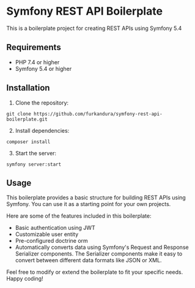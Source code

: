 # Symfony REST API Boilerplate

This is a boilerplate project for creating REST APIs using Symfony 5.4

## Requirements

- PHP 7.4 or higher
- Symfony 5.4 or higher

## Installation

1. Clone the repository:

`git clone https://github.com/furkandura/symfony-rest-api-boilerplate.git`

2. Install dependencies:

`composer install`

3. Start the server:

`symfony server:start`

## Usage

This boilerplate provides a basic structure for building REST APIs using Symfony. You can use it as a starting point for your own projects.

Here are some of the features included in this boilerplate:

- Basic authentication using JWT
- Customizable user entity
- Pre-configured doctrine orm
- Automatically converts data using Symfony's Request and Response Serializer components. The Serializer components make it easy to convert between different data formats like JSON or XML.

Feel free to modify or extend the boilerplate to fit your specific needs. Happy coding!

